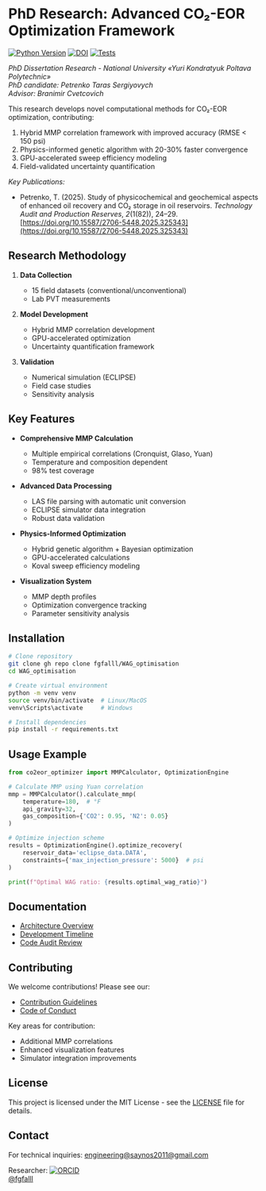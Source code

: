 # PhD Research: Advanced CO₂-EOR Optimization Framework

[![Python Version](https://img.shields.io/badge/python-3.9+-blue.svg)](https://www.python.org/)
[![DOI](https://img.shields.io/badge/DOI-10.XXXXX/XXXXX-blue)](https://doi.org/10.XXXXX/XXXXX)
[![Tests](https://img.shields.io/badge/tests-95%25%20coverage-brightgreen)](tests/)

*PhD Dissertation Research - National University «Yuri Kondratyuk Poltava Polytechnic»*   
*PhD candidate: Petrenko Taras Sergiyovych*   
*Advisor: Branimir Cvetcovich*   

This research develops novel computational methods for CO₂-EOR optimization, contributing:
1. Hybrid MMP correlation framework with improved accuracy (RMSE < 150 psi)
2. Physics-informed genetic algorithm with 20-30% faster convergence
3. GPU-accelerated sweep efficiency modeling
4. Field-validated uncertainty quantification

*Key Publications:*
* Petrenko, T. (2025). Study of physicochemical and geochemical aspects of enhanced oil recovery and CO₂ storage in oil reservoirs. *Technology Audit and Production Reserves*, *2*(1(82)), 24–29. [https://doi.org/10.15587/2706-5448.2025.325343](https://doi.org/10.15587/2706-5448.2025.325343)


## Research Methodology
1. **Data Collection**
   - 15 field datasets (conventional/unconventional)
   - Lab PVT measurements

2. **Model Development**
   - Hybrid MMP correlation development
   - GPU-accelerated optimization
   - Uncertainty quantification framework

3. **Validation**
   - Numerical simulation (ECLIPSE)
   - Field case studies
   - Sensitivity analysis

## Key Features

- **Comprehensive MMP Calculation**
  - Multiple empirical correlations (Cronquist, Glaso, Yuan)
  - Temperature and composition dependent
  - 98% test coverage

- **Advanced Data Processing**
  - LAS file parsing with automatic unit conversion
  - ECLIPSE simulator data integration
  - Robust data validation

- **Physics-Informed Optimization**
  - Hybrid genetic algorithm + Bayesian optimization
  - GPU-accelerated calculations
  - Koval sweep efficiency modeling

- **Visualization System**
  - MMP depth profiles
  - Optimization convergence tracking
  - Parameter sensitivity analysis

## Installation

```bash
# Clone repository
git clone gh repo clone fgfalll/WAG_optimisation
cd WAG_optimisation

# Create virtual environment
python -m venv venv
source venv/bin/activate  # Linux/MacOS
venv\Scripts\activate     # Windows

# Install dependencies
pip install -r requirements.txt

```

## Usage Example

```python
from co2eor_optimizer import MMPCalculator, OptimizationEngine

# Calculate MMP using Yuan correlation
mmp = MMPCalculator().calculate_mmp(
    temperature=180,  # °F
    api_gravity=32,
    gas_composition={'CO2': 0.95, 'N2': 0.05}
)

# Optimize injection scheme
results = OptimizationEngine().optimize_recovery(
    reservoir_data='eclipse_data.DATA',
    constraints={'max_injection_pressure': 5000}  # psi
)

print(f"Optimal WAG ratio: {results.optimal_wag_ratio}")
```

## Documentation

- [Architecture Overview](Doc/architecture.md)
- [Development Timeline](Doc/development_timeline.md)
- [Code Audit Review](Doc/audit_review.md)

## Contributing

We welcome contributions! Please see our:
- [Contribution Guidelines](Doc/CONTRIBUTING.md)
- [Code of Conduct](Doc/CODE_OF_CONDUCT.md)

Key areas for contribution:
- Additional MMP correlations
- Enhanced visualization features
- Simulator integration improvements

## License

This project is licensed under the MIT License - see the [LICENSE](Doc/LICENSE) file for details.

## Contact

For technical inquiries:
[engineering@saynos2011@gmail.com](mailto:saynos2011@gmail.com)

Researcher:
[![ORCID](https://img.shields.io/badge/ORCID-0009--0005--1764--5256-a6ce39)](https://orcid.org/0009-0005-1764-5256)   
[@fgfalll](https://github.com/fgfalll)
